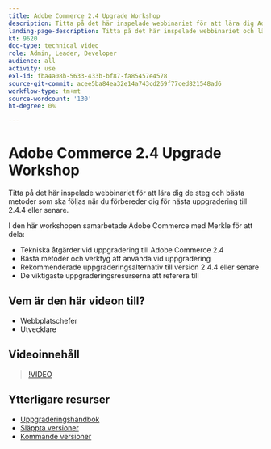 ```yaml
---
title: Adobe Commerce 2.4 Upgrade Workshop
description: Titta på det här inspelade webbinariet för att lära dig Adobe Commerce uppgraderingssteg och bästa praxis för 2.4.4 eller senare.
landing-page-description: Titta på det här inspelade webbinariet och lär dig mer om uppgraderingsstegen för Adobe Commerce 2.4 och de bästa metoderna.
kt: 9620
doc-type: technical video
role: Admin, Leader, Developer
audience: all
activity: use
exl-id: fba4a08b-5633-433b-bf87-fa85457e4578
source-git-commit: acee5ba84ea32e14a743cd269f77ced821548ad6
workflow-type: tm+mt
source-wordcount: '130'
ht-degree: 0%

---
```


# Adobe Commerce 2.4 Upgrade Workshop

Titta på det här inspelade webbinariet för att lära dig de steg och bästa metoder som ska följas när du förbereder dig för nästa uppgradering till 2.4.4 eller senare.

I den här workshopen samarbetade Adobe Commerce med Merkle för att dela:

- Tekniska åtgärder vid uppgradering till Adobe Commerce 2.4
- Bästa metoder och verktyg att använda vid uppgradering
- Rekommenderade uppgraderingsalternativ till version 2.4.4 eller senare
- De viktigaste uppgraderingsresurserna att referera till

## Vem är den här videon till?

- Webbplatschefer
- Utvecklare

## Videoinnehåll

>[!VIDEO](https://video.tv.adobe.com/v/340038?quality=12&learn=on)

## Ytterligare resurser

- [Uppgraderingshandbok](https://experienceleague.adobe.com/docs/commerce-operations/upgrade-guide/overview.html)
- [Släppta versioner](https://devdocs.magento.com/release/released-versions.html)
- [Kommande versioner](https://devdocs.magento.com/release/)
